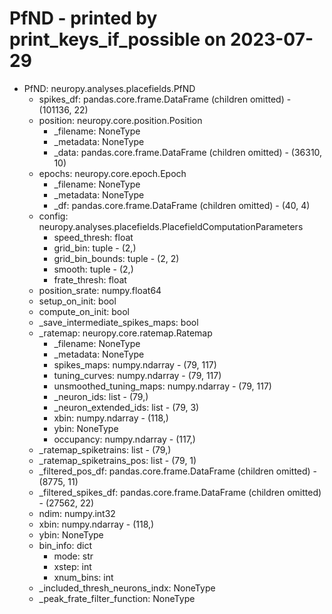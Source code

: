 PfND - printed by print_keys_if_possible on 2023-07-29
===================================================================================================


- PfND: neuropy.analyses.placefields.PfND
	- spikes_df: pandas.core.frame.DataFrame (children omitted) - (101136, 22)
	- position: neuropy.core.position.Position
		- _filename: NoneType
		- _metadata: NoneType
		- _data: pandas.core.frame.DataFrame (children omitted) - (36310, 10)
	- epochs: neuropy.core.epoch.Epoch
		- _filename: NoneType
		- _metadata: NoneType
		- _df: pandas.core.frame.DataFrame (children omitted) - (40, 4)
	- config: neuropy.analyses.placefields.PlacefieldComputationParameters
		- speed_thresh: float
		- grid_bin: tuple - (2,)
		- grid_bin_bounds: tuple - (2, 2)
		- smooth: tuple - (2,)
		- frate_thresh: float
	- position_srate: numpy.float64
	- setup_on_init: bool
	- compute_on_init: bool
	- _save_intermediate_spikes_maps: bool
	- _ratemap: neuropy.core.ratemap.Ratemap
		- _filename: NoneType
		- _metadata: NoneType
		- spikes_maps: numpy.ndarray - (79, 117)
		- tuning_curves: numpy.ndarray - (79, 117)
		- unsmoothed_tuning_maps: numpy.ndarray - (79, 117)
		- _neuron_ids: list - (79,)
		- _neuron_extended_ids: list - (79, 3)
		- xbin: numpy.ndarray - (118,)
		- ybin: NoneType
		- occupancy: numpy.ndarray - (117,)
	- _ratemap_spiketrains: list - (79,)
	- _ratemap_spiketrains_pos: list - (79, 1)
	- _filtered_pos_df: pandas.core.frame.DataFrame (children omitted) - (8775, 11)
	- _filtered_spikes_df: pandas.core.frame.DataFrame (children omitted) - (27562, 22)
	- ndim: numpy.int32
	- xbin: numpy.ndarray - (118,)
	- ybin: NoneType
	- bin_info: dict
		- mode: str
		- xstep: int
		- xnum_bins: int
	- _included_thresh_neurons_indx: NoneType
	- _peak_frate_filter_function: NoneType
